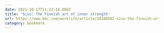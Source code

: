 ```yaml
---
date: 2021-10-17T11:22:14.000Z
title: 'Sisu: The Finnish art of inner strength'
url: https://www.bbc.com/worklife/article/20180502-sisu-the-finnish-art-of-inner-strength
category: bookmark
---
```

